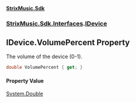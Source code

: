 #### [StrixMusic.Sdk](./index.md 'index')
### [StrixMusic.Sdk.Interfaces](./StrixMusic-Sdk-Interfaces.md 'StrixMusic.Sdk.Interfaces').[IDevice](./StrixMusic-Sdk-Interfaces-IDevice.md 'StrixMusic.Sdk.Interfaces.IDevice')
## IDevice.VolumePercent Property
The volume of the device (0-1).  
```csharp
double VolumePercent { get; }
```
#### Property Value
[System.Double](https://docs.microsoft.com/en-us/dotnet/api/System.Double 'System.Double')  
